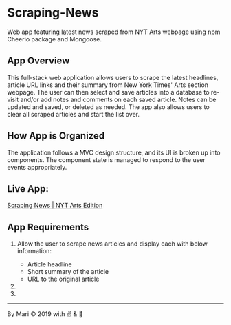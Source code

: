 # Scraping-News
Web app featuring latest news scraped from NYT Arts webpage using npm Cheerio package and Mongoose.

## App Overview
This full-stack web application allows users to scrape the latest headlines, article URL links and their summary from New York Times' Arts section webpage. The user can then select and save articles into a database to re-visit and/or add notes and comments on each saved article. Notes can be updated and saved, or deleted as needed. The app also allows users to clear all scraped articles and start the list over.

## How App is Organized
The application follows a MVC design structure, and its UI is broken up into components.  The component state is managed to respond to the user events appropriately.


## Live App:
[Scraping News | NYT Arts Edition](https://mari0203.github.io/Scraping-News/)


## App Requirements

1. Allow the user to scrape news articles and display each with below information:
    * Article headline
    * Short summary of the article
    * URL to the original article
    
2. 

3. 

---

By Mari &copy; 2019
with :v:  &  :green_heart: